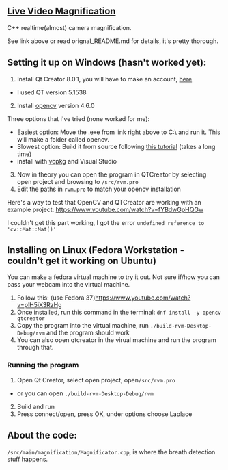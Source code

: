 ## [Live Video Magnification](https://github.com/tschnz/Live-Video-Magnification)

C++ realtime(almost) camera magnification.

See link above or read orignal_README.md for details, it's pretty thorough.

## Setting it up on Windows (hasn't worked yet):
1. Install Qt Creator 8.0.1, you will have to make an account, [here](https://download.qt.io/official_releases/qtcreator/8.0/8.0.1/) 
- I used QT version 5.1538
2. Install [opencv](https://opencv.org/releases/) version 4.6.0

Three options that I've tried (none worked for me):
- Easiest option: Move the .exe from link right above to C:\ and run it. This will make a folder called opencv.
- Slowest option: Build it from source following [this tutorial](https://www.youtube.com/watch?v=_fqpYLM6SCw) (takes a long time)
- install with [vcpkg](https://vcpkg.io/en/getting-started.html) and Visual Studio
3. Now in theory you can open the program in QTCreator by selecting open project and browsing to `/src/rvm.pro`
4. Edit the paths in `rvm.pro` to match your opencv installation

Here's a way to test that OpenCV and QTCreator are working with an example project: https://www.youtube.com/watch?v=fYBdwGpHQGw 

I couldn't get this part working, I got the error `undefined reference to 'cv::Mat::Mat()'`

## Installing on Linux (Fedora Workstation - couldn't get it working on Ubuntu)
You can make a fedora virtual machine to try it out. Not sure if/how you can pass your webcam into the virtual machine.
1. Follow this: (use Fedora 37)https://www.youtube.com/watch?v=plH5iX3RzHg 
2. Once installed, run this command in the terminal: `dnf install -y opencv qtcreator`
3. Copy the program into the virtual machine, run `./build-rvm-Desktop-Debug/rvm` and the program should work
4. You can also open qtcreator in the virual machine and run the program through that.

### Running the program
1. Open Qt Creator, select open project, open`/src/rvm.pro`
- or you can open `./build-rvm-Desktop-Debug/rvm`
2. Build and run
3. Press connect/open, press OK, under options choose Laplace

## About the code:
`/src/main/magnification/Magnificator.cpp`, is where the breath detection stuff happens. 
